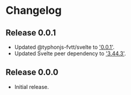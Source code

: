 # Changelog

## Release 0.0.1
- Updated @typhonjs-fvtt/svelte to ['0.0.1'](https://github.com/typhonjs-fvtt-lib/svelte/blob/main/CHANGELOG.md#release-001).
- Updated Svelte peer dependency to ['3.44.3'](https://github.com/sveltejs/svelte/blob/master/CHANGELOG.md#3443).

## Release 0.0.0
- Initial release.
